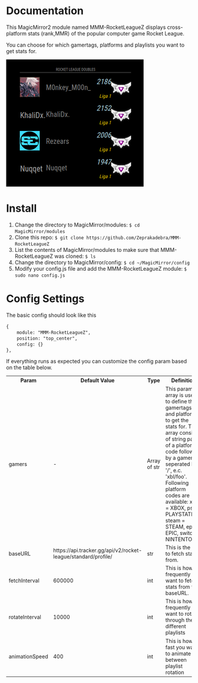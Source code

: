 # Documentation
This MagicMirror2 module named MMM-RocketLeagueZ displays cross-platform stats (rank,MMR) of the popular computer game Rocket League.

You can choose for which gamertags, platforms and playlists you want to get stats for.

![RocketLeagueZ_png](https://github.com/Zeprakadebra/MMM-RocketLeagueZ/blob/master/MMM-RocketLeagueZ.png)
# Install
1. Change the directory to MagicMirror/modules: ```$ cd MagicMirror/modules```
2. Clone this repo: ```$ git clone https://github.com/Zeprakadebra/MMM-RocketLeagueZ```
3. List the contents of MagicMirror/modules to make sure that MMM-RocketLeagueZ was cloned: ```$ ls```
4. Change the directory to MagicMirror/config: ```$ cd ~/MagicMirror/config```
5. Modify your config.js file and add the MMM-RocketLeagueZ module: ```$ sudo nano config.js```
    
# Config Settings
The basic config should look like this

```
{
    module: "MMM-RocketLeagueZ",
    position: "top_center",
    config: {}
},
 ```
If everything runs as expected you can customize the config param based on the table below.

<table>
<tr>
<th>Param</th>
<th>Default Value</th>
<th>Type</th>
<th>Definition</th>
</tr>

<tr>
<td>gamers</td>
<td>-</td>
<td>Array of str</td>
<td>This param array is used to define the gamertags and platform to get the stats for. The array consists of string pairs of a platform code followed by a gamertag seperated by '/', e.c. 'xbl/foo'. Following platform codes are available: xbl = XBOX, psn = PLAYSTATION, steam = STEAM, epic = EPIC, switch = NINTENTO. </td>
</tr>

<tr>
<td>baseURL</td>
<td>https://api.tracker.gg/api/v2/rocket-league/standard/profile/</td>
 <td>str</td>
<td>This is the api to fetch stats from.</td>
</tr>

<tr>
<td>fetchInterval</td>
<td>600000</td>
 <td>int</td>
<td>This is how frequently you want to fetch stats from the baseURL.</td>
</tr>

<tr>
<td>rotateInterval</td>
<td>10000</td>
<td>int</td>
<td>This is how frequently you want to rotate through the different playlists</td>
</tr>

<tr>
<td>animationSpeed</td>
<td>400</td>
<td>int</td>
<td>This is how fast you want to animate between playlist rotation </td>
</tr>
